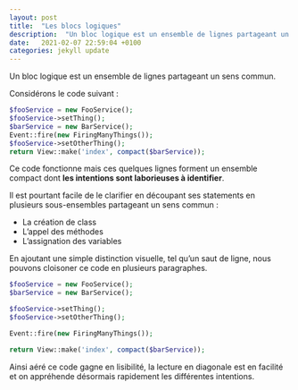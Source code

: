 ```yaml
---
layout: post
title:  "Les blocs logiques"
description:  "Un bloc logique est un ensemble de lignes partageant un sens commun."
date:   2021-02-07 22:59:04 +0100
categories: jekyll update
---
```


Un bloc logique est un ensemble de lignes partageant un sens commun.

Considérons le code suivant :

```php
$fooService = new FooService();
$fooService->setThing();
$barService = new BarService();
Event::fire(new FiringManyThings());
$fooService->setOtherThing();
return View::make('index', compact($barService));
```

Ce code fonctionne mais ces quelques lignes forment un ensemble compact dont <b>les intentions sont laborieuses à identifier</b>.

Il est pourtant facile de le clarifier en découpant ses statements en plusieurs sous-ensembles partageant un sens commun :

- La création de class
- L’appel des méthodes
- L’assignation des variables

En ajoutant une simple distinction visuelle, tel qu’un saut de ligne, nous pouvons cloisoner ce code en plusieurs paragraphes.

```php
$fooService = new FooService();
$barService = new BarService();

$fooService->setThing();
$fooService->setOtherThing();

Event::fire(new FiringManyThings());

return View::make('index', compact($barService));
```

Ainsi aéré ce code gagne en lisibilité, la lecture en diagonale est en facilité et on appréhende désormais rapidement les différentes intentions.